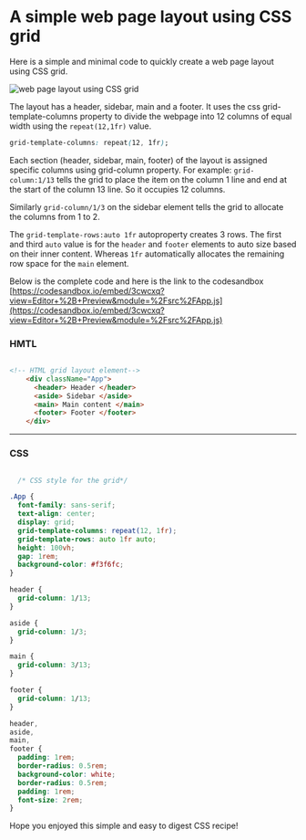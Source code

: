 # A simple web page layout using CSS grid


Here is a simple and minimal code to quickly create a web page layout using CSS grid.

![web page layout using CSS grid ]()


The layout has a header, sidebar, main and a footer. It uses the css grid-template-columns property to divide the webpage into 12 columns of equal width using the `repeat(12,1fr)` value.

```css prettier
grid-template-columns: repeat(12, 1fr);

```

Each section (header, sidebar, main, footer) of the layout is assigned specific columns using grid-column property. For example: `grid-column:1/13` tells the grid to place the item on the column 1 line and end at the start of the column 13 line. So it occupies 12 columns.

Similarly `grid-column/1/3` on the sidebar element tells the grid to allocate the columns from 1 to 2.

The `grid-template-rows:auto 1fr` autoproperty creates 3 rows. The first and third `auto` value is for the `header` and `footer` elements to auto size based on their inner content. Whereas `1fr` automatically allocates the remaining row space for the `main` element.

Below is the complete code and here is the link to the codesandbox 
[https://codesandbox.io/embed/3cwcxq?view=Editor+%2B+Preview&module=%2Fsrc%2FApp.js](https://codesandbox.io/embed/3cwcxq?view=Editor+%2B+Preview&module=%2Fsrc%2FApp.js)



### HMTL 

```html prettier

<!-- HTML grid layout element-->
    <div className="App">
      <header> Header </header>
      <aside> Sidebar </aside>
      <main> Main content </main>
      <footer> Footer </footer>
    </div>

```
---

### CSS

```css prettier

  /* CSS style for the grid*/

.App {
  font-family: sans-serif;
  text-align: center;
  display: grid;
  grid-template-columns: repeat(12, 1fr);
  grid-template-rows: auto 1fr auto;
  height: 100vh;
  gap: 1rem;
  background-color: #f3f6fc;
}

header {
  grid-column: 1/13;
}

aside {
  grid-column: 1/3;
}

main {
  grid-column: 3/13;
}

footer {
  grid-column: 1/13;
}

header,
aside,
main,
footer {
  padding: 1rem;
  border-radius: 0.5rem;
  background-color: white;
  border-radius: 0.5rem;
  padding: 1rem;
  font-size: 2rem;
}

```

Hope you enjoyed this simple and easy to digest CSS recipe!